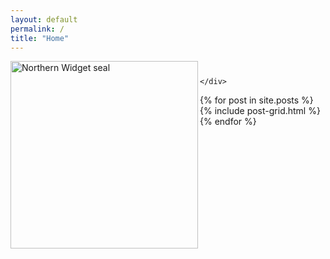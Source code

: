 ```yaml
---
layout: default
permalink: /
title: "Home"
---
```


<div class="page-lead" style="background-image:url('../images/bannerAW.png')">
  <div class="wrap page-lead-overlay">
        <img src="../images/NWseal_500px.png" alt="Northern Widget seal" style="width:300px" align="left">
  </div>
</div>

<div id="page-wrapper">
<!--       [if lt IE 9]><div class="upgrade notice-warning"><strong>Your browser is quite old!</strong> Why not <a href="http://whatbrowser.org/">upgrade to a newer one</a> to better enjoy this site?</div><![endif] -->


<div id="main" role="main">
  <div class="wrap">
    <div class="page-title">
      <h1></h1>
      
    </div>
<div class="archive-wrap">
  <div class="page-content">
    <div class="tiles">

<div class="tiles">
{% for post in site.posts %}
	{% include post-grid.html %}
{% endfor %}
</div><!-- /.tiles -->
